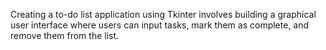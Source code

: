 Creating a to-do list application using Tkinter involves building a graphical user interface where users can input tasks, mark them as complete, and remove them from the list. 
